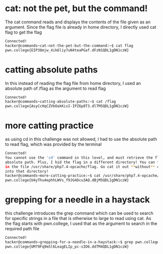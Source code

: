 # cat: not the pet, but the command!

The cat command reads and displays the contents of the file given as an argument. Since the flag file is already in home directory, I directly used cat flag to get the flag
``` bash
Connected!
hacker@commands~cat-not-the-pet-but-the-command:~$ cat flag
pwn.college{EIP38mjw_4ik6liy7uN4teaPGaf.dFzN1QDL1gDN1czW}
```

# catting absolute paths

In this instead of reading the flag file from home directory, I used an absolute path of /flag as the argument to read flag
``` bash
Connected!
hacker@commands~catting-absolute-paths:~$ cat /flag
pwn.college{AsyCcHqCZVbOakKisI-IPZ6p8T3.dlTM5QDL1gDN1czW}
```

# more catting practice

as using cd in this challenge was not allowed, I had to use the absolute path to read flag, which was provided by the terminal
``` bash
Connected!
You cannot use the 'cd' command in this level, and must retrieve the flag by 
absolute path. Plus, I hid the flag in a different directory! You can find it 
in the file /usr/share/php7.4-opcache/flag. Go cat it out **without** cding 
into that directory!
hacker@commands~more-catting-practice:~$ cat /usr/share/php7.4-opcache/flag
pwn.college{U4yThu4ephhLWVs_f9JG4Dcu3AQ.dBjM5QDL1gDN1czW}
```

# grepping for a needle in a haystack

this challenge introduces the grep command which can be used to search for specific strings in a file that is otherwise to large to read using cat. As the flag starts with pwn.college, I used that as the argument to search in the required path file
``` bash
Connected!
hacker@commands~grepping-for-a-needle-in-a-haystack:~$ grep pwn.college /challenge/data.txt
pwn.college{UM79Fq9mSl6LeagELIp_pc-sID6.ddTM4QDL1gDN1czW}
```

#


